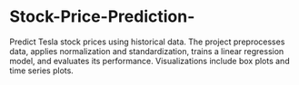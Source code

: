 # Stock-Price-Prediction-
Predict Tesla stock prices using historical data. The project preprocesses data, applies normalization and standardization, trains a linear regression model, and evaluates its performance. Visualizations include box plots and time series plots.
